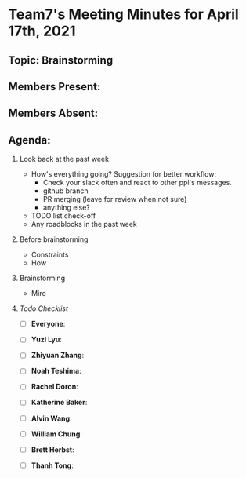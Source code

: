 # Team7's Meeting Minutes for April 17th, 2021

## Topic: Brainstorming

## Members Present:
    
## Members Absent:
    

## Agenda:

1. Look back at the past week
    - How's everything going? Suggestion for better workflow:
      - Check your slack often and react to other ppl's messages.
      - github branch
      - PR merging (leave for review when not sure)
      - anything else?
    - TODO list check-off
    - Any roadblocks in the past week

2. Before brainstorming
    - Constraints
    - How

3. Brainstorming
    - Miro

4. _Todo Checklist_
    - [ ] **Everyone**: 
        
    - [ ] **Yuzi Lyu**: 
    - [ ] **Zhiyuan Zhang**: 
    - [ ] **Noah Teshima**: 
    - [ ] **Rachel Doron**: 
    - [ ] **Katherine Baker**: 
    - [ ] **Alvin Wang**:
    - [ ] **William Chung**: 
    - [ ] **Brett Herbst**: 
    - [ ] **Thanh Tong**: 

